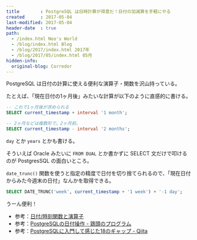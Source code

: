 ```yaml
---
title        : PostgreSQL は日時計算が得意だ！日付の加減算を手軽にやる
created      : 2017-05-04
last-modified: 2017-05-04
header-date  : true
path:
  - /index.html Neo's World
  - /blog/index.html Blog
  - /blog/2017/index.html 2017年
  - /blog/2017/05/index.html 05月
hidden-info:
  original-blog: Corredor
---
```


PostgreSQL は日付の計算に使える便利な演算子・関数を沢山持っている。

たとえば、「現在日付の1ヶ月後」みたいな計算が以下のように直感的に書ける。

```sql
-- これで1ヶ月後が求められる
SELECT current_timestamp + interval '1 month';

-- 2ヶ月などは複数形で。2ヶ月前。
SELECT current_timestamp - interval '2 months';
```

`day` とか `years` とかも書ける。

そういえば Oracle みたいに `FROM DUAL` とか書かずに SELECT 文だけで叩けるのが PostgresSQL の面白いところ。

`date_trunc()` 関数を使うと指定の精度で日付を切り捨てられるので、「現在日付からみた今週末の日付」なんかを取得できる。

```sql
SELECT DATE_TRUNC('week', current_timestamp + '1 week') + '-1 day';
```

うーん便利！

- 参考：[日付/時刻関数と演算子](https://www.postgresql.jp/document/9.4/html/functions-datetime.html)
- 参考：[PostgreSQLの日付操作 - 鶏頭のプログラム](http://iteba.hateblo.jp/entry/2015/05/14/185244)
- 参考：[PostgreSQLに入門して感じた18のギャップ - Qiita](http://qiita.com/laqiiz/items/05975f662fc9697cfd21)
